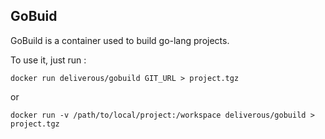 ## GoBuid

GoBuild is a container used to build go-lang projects.

To use it, just run : 

    docker run deliverous/gobuild GIT_URL > project.tgz

or 

    docker run -v /path/to/local/project:/workspace deliverous/gobuild > project.tgz
